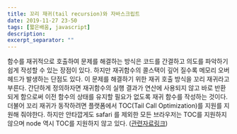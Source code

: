 ```yaml
---
title: 꼬리 재귀(tail recursion)와 자바스크립트
date: 2019-11-27 23-50
tags: [짧은배움, javascript]
description: 
excerpt_separator: ""
---
```


함수를 재귀적으로 호출하여 문제를 해결하는 방식은 코드를 간결하고 의도를 파악하기 쉽게 작성할 수 있는 장점이 있다. 하지만 재귀함수의 콜스택이 깊어 질수록 메모리 오버헤드가 발생하는 단점도 있다. 이 문제를 해결하기 위한 재귀 호출 방식을 꼬리 재귀라고 부른다. 간단하게 정의하자면 재귀함수의 실행 결과가 연산에 사용되지 않고 바로 반환되게 함으로써 이전 함수의 상태를 유지할 필요가 없도록 재귀 함수를 작성하는 것이다. 더불어 꼬리 재귀가 동작하려면 플랫폼에서 TOC(Tail Call Optimization)를 지원를 지원해 줘야한다. 하지만 안타깝게도 safari 를 제외한 모든 브라우저는 TOC를 지원하지 않으며 node 역시 TOC를 지원하지 않고 있다. ([관련자료링크](https://kangax.github.io/compat-table/es6/))  


